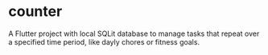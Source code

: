 # counter

A Flutter project with local SQLit database to manage tasks that repeat over a specified time period, like dayly chores or fitness goals.
